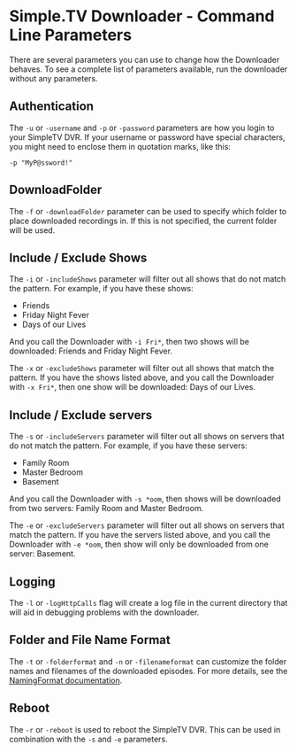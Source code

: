 # Simple.TV Downloader - Command Line Parameters

There are several parameters you can use to change how the Downloader behaves.  To see
a complete list of parameters available, run the downloader without any parameters.

## Authentication

The `-u` or `-username` and `-p` or `-password` parameters are how you login
to your SimpleTV DVR.  If your username or password have special characters,
you might need to enclose them in quotation marks, like this:

    -p "MyP@ssword!"

## DownloadFolder

The `-f` or `-downloadFolder` parameter can be used to specify which folder
to place downloaded recordings in.  If this is not specified, the current
folder will be used.

## Include / Exclude Shows

The `-i` or `-includeShows` parameter will filter out all shows that do not
match the pattern.  For example, if you have these shows:

- Friends
- Friday Night Fever
- Days of our Lives

And you call the Downloader with `-i Fri*`, then two shows will be downloaded:
Friends and Friday Night Fever.

The `-x` or `-excludeShows` parameter will filter out all shows that match
the pattern.  If you have the shows listed above, and you call the Downloader
with `-x Fri*`, then one show will be downloaded: Days of our Lives.

## Include / Exclude servers

The `-s` or `-includeServers` parameter will filter out all shows on servers that do not
match the pattern.  For example, if you have these servers:

- Family Room
- Master Bedroom
- Basement

And you call the Downloader with `-s *oom`, then shows will be downloaded
from two servers:
Family Room and Master Bedroom.

The `-e` or `-excludeServers` parameter will filter out all shows on servers that match
the pattern.  If you have the servers listed above, and you call the Downloader
with `-e *oom`, then show will only be downloaded from one server: Basement.

## Logging

The `-l` or `-logHttpCalls` flag will create a log file in the current directory
that will aid in debugging problems with the downloader.

## Folder and File Name Format

The `-t` or `-folderformat` and `-n` or `-filenameformat` can
customize the folder names and filenames of the downloaded episodes.  For more
details, see the [NamingFormat documentation](doc/NamingFormat.md).

## Reboot

The `-r` or `-reboot` is used to reboot the SimpleTV DVR.  This can be used
in combination with the `-s` and `-e` parameters.
